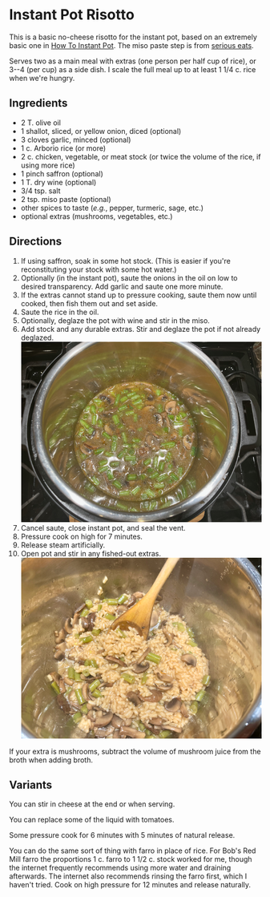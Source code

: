 [Instant Pot]: ../indices/instantPot.html
[quick]: ../indices/quick.html

# Instant Pot Risotto

This is a basic no-cheese risotto for the instant pot, based on an extremely basic one in [How To Instant Pot](https://amzn.to/3cwlXm2).  The miso paste step is from [serious eats](https://www.seriouseats.com/pressure-cooker-mushroom-risotto-recipe).

Serves two as a main meal with extras (one person per half cup of rice), or 3--4 (per cup) as a side dish.  I scale the full meal up to at least 1 1/4 c. rice when we're hungry.

## Ingredients

* 2 T. olive oil
* 1 shallot, sliced, or yellow onion, diced (optional)
* 3 cloves garlic, minced (optional)
* 1 c. Arborio rice (or more)
* 2 c. chicken, vegetable, or meat stock (or twice the volume of the rice, if using more rice)
* 1 pinch saffron (optional)
* 1 T. dry wine (optional)
* 3/4 tsp. salt
* 2 tsp. miso paste (optional)
* other spices to taste (*e.g.*, pepper, turmeric, sage, etc.)
* optional extras (mushrooms, vegetables, etc.)

## Directions

1. If using saffron, soak in some hot stock.  (This is easier if you're reconstituting your stock with some hot water.)
2. Optionally (in the instant pot), saute the onions in the oil on low to desired transparency.  Add garlic and saute one more minute.
3. If the extras cannot stand up to pressure cooking, saute them now until cooked, then fish them out and set aside.
3. Saute the rice in the oil.
4. Optionally, deglaze the pot with wine and stir in the miso.
4. Add stock and any durable extras.  Stir and deglaze the pot if not already deglazed.  ![deglazed](../images/ipRisotto_raw.png)
5. Cancel saute, close instant pot, and seal the vent.
6. Pressure cook on high for 7 minutes.
7. Release steam artificially.
8. Open pot and stir in any fished-out extras.  ![deglazed](../images/ipRisotto_cooked.png)

If your extra is mushrooms, subtract the volume of mushroom juice from the broth when adding broth.

## Variants

You can stir in cheese at the end or when serving.

You can replace some of the liquid with tomatoes.

Some pressure cook for 6 minutes with 5 minutes of natural release.

You can do the same sort of thing with farro in place of rice.  For Bob's Red Mill farro the proportions 1 c. farro to 1 1/2 c. stock worked for me, though the internet frequently recommends using more water and draining afterwards.  The internet also recommends rinsing the farro first, which I haven't tried.  Cook on high pressure for 12 minutes and release naturally.
